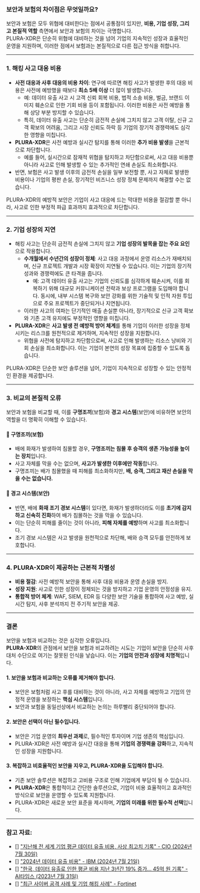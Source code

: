 ### 보안과 보험의 차이점은 무엇일까요?

보안과 보험은 모두 위협에 대비한다는 점에서 공통점이 있지만, **비용, 기업 성장, 그리고 본질적 역할** 측면에서 보안과 보험의 차이는 극명합니다.  
PLURA-XDR은 단순히 위협에 대비하는 것을 넘어 기업의 지속적인 성장과 효율적인 운영을 지원하며, 이러한 점에서 보험과는 본질적으로 다른 접근 방식을 취합니다.

---

### 1. **해킹 사고 대응 비용**
   - **사전 대응과 사후 대응의 비용 차이**: 연구에 따르면 해킹 사고가 발생한 후의 대응 비용은 사전에 예방했을 때보다 **최소 5배 이상** 더 많이 발생합니다.
     - 예: 데이터 유출 사고 시 고객 신뢰 회복 비용, 법적 소송 비용, 벌금, 브랜드 이미지 훼손으로 인한 기회 비용 등이 포함됩니다. 이러한 비용은 사전 예방을 통해 상당 부분 방지할 수 있습니다.
     - 특히, 데이터 유출 사고는 단순히 금전적 손실에 그치지 않고 고객 이탈, 신규 고객 확보의 어려움, 그리고 시장 신뢰도 하락 등 기업의 장기적 경쟁력에도 심각한 영향을 미칩니다.
   - **PLURA-XDR**은 사전 예방과 실시간 탐지를 통해 이러한 **추가 비용 발생**을 근본적으로 차단합니다.  
     - 예를 들어, 실시간으로 잠재적 위협을 탐지하고 차단함으로써, 사고 대응 비용뿐 아니라 사고로 인해 발생할 수 있는 추가적인 연쇄 손실도 최소화합니다.
   - 반면, 보험은 사고 발생 이후의 금전적 손실을 일부 보전할 뿐, 사고 자체로 발생한 비용이나 기업의 평판 손실, 장기적인 비즈니스 성장 정체 문제까지 해결할 수는 없습니다.

PLURA-XDR의 예방적 보안은 기업이 사고 대응에 드는 막대한 비용을 절감할 뿐 아니라, 사고로 인한 부정적 파급 효과까지 효과적으로 차단합니다.

---

### 2. **기업 성장의 지연**
   - 해킹 사고는 단순히 금전적 손실에 그치지 않고 **기업 성장의 발목을 잡는 주요 요인**으로 작용합니다.
     - **수개월에서 수년간의 성장이 정체**: 사고 대응 과정에서 운영 리소스가 재배치되며, 신규 프로젝트 개발과 시장 확장이 지연될 수 있습니다. 이는 기업의 장기적 성과와 경쟁력에도 큰 타격을 줍니다.
       - 예: 고객 데이터 유출 사고는 기업의 신뢰도를 심각하게 훼손시켜, 이를 회복하기 위해 대규모 커뮤니케이션 전략과 보상 프로그램을 도입해야 합니다. 동시에, 내부 시스템 복구와 보안 강화를 위한 기술적 및 인적 자원 투입으로 주요 프로젝트가 중단되거나 지연됩니다.
     - 이러한 사고의 여파는 단기적인 매출 손실뿐 아니라, 장기적으로 신규 고객 확보와 기존 고객 유지에도 부정적인 영향을 미칩니다.
   - **PLURA-XDR**은 **사고 발생 전 예방적 방어 체계**를 통해 기업이 이러한 성장을 정체시키는 리스크를 원천적으로 제거하며, 지속적인 성장을 지원합니다.
     - 위협을 사전에 탐지하고 차단함으로써, 사고로 인해 발생하는 리소스 낭비와 기회 손실을 최소화합니다. 이는 기업이 본연의 성장 목표에 집중할 수 있도록 돕습니다.

PLURA-XDR은 단순한 보안 솔루션을 넘어, 기업이 지속적으로 성장할 수 있는 안정적인 환경을 제공합니다.

---

### 3. **비교의 본질적 오류**
보안과 보험을 비교할 때, 이를 **구명조끼**(보험)와 **경고 시스템**(보안)에 비유하면 보안의 역할을 더 명확히 이해할 수 있습니다.

#### 🦺 구명조끼(보험)
- 배에 화재가 발생하여 침몰할 경우, **구명조끼는 침몰 후 승객의 생존 가능성을 높이는 장치**입니다.
- 사고 자체를 막을 수는 없으며, **사고가 발생한 이후에만 작동**합니다.
- 구명조끼는 배가 침몰했을 때 피해를 최소화하지만, **배, 승객, 그리고 재산 손실을 막을 수는 없습니다.**

#### 🚨 경고 시스템(보안)
- 반면, 배에 **화재 조기 경보 시스템**이 있다면, 화재가 발생하더라도 이를 **초기에 감지하고 신속히 진화**하여 배가 침몰하는 것을 막을 수 있습니다.
- 이는 단순히 피해를 줄이는 것이 아니라, **피해 자체를 예방**하며 사고를 최소화합니다.
- 조기 경보 시스템은 사고 발생을 원천적으로 차단해, 배와 승객 모두를 안전하게 보호합니다.

---

### 4. **PLURA-XDR이 제공하는 근본적 차별성**
   - **비용 절감**: 사전 예방적 보안을 통해 사후 대응 비용과 운영 손실을 방지.
   - **성장 지원**: 사고로 인한 성장이 정체되는 것을 방지하고 기업 운영의 안정성을 유지.
   - **통합적 방어 체계**: WAF, SIEM, EDR 등 다양한 보안 기술을 통합하여 사고 예방, 실시간 탐지, 사후 분석까지 전 주기적 보안을 제공.

---

### 결론
보안을 보험과 비교하는 것은 심각한 오류입니다.  
**PLURA-XDR**의 관점에서 보안을 보험과 비교하려는 시도는 기업이 보안을 단순히 사후 대처 수단으로 여기는 잘못된 인식을 낳습니다. 이는 **기업의 안전과 성장에 치명적**입니다.

#### 1. **보안을 보험과 비교하는 오류를 제거해야 합니다.**
   - 보안은 보험처럼 사고 후를 대비하는 것이 아니라, 사고 자체를 예방하고 기업의 안정적 운영을 보장하는 **핵심 시스템**입니다.
   - 보안과 보험을 동일선상에서 비교하는 논의는 하루빨리 중단되어야 합니다.

#### 2. **보안은 선택이 아닌 필수입니다.**
   - 보안은 기업 운영의 **최우선 과제**로, 필수적인 투자이며 기업 생존의 핵심입니다.
   - PLURA-XDR은 사전 예방과 실시간 대응을 통해 **기업의 경쟁력을 강화**하고, 지속적인 성장을 지원합니다.

#### 3. **복잡하고 비효율적인 보안을 지우고, PLURA-XDR을 도입해야 합니다.**
   - 기존 보안 솔루션은 복잡하고 고비용 구조로 인해 기업에게 부담이 될 수 있습니다.
   - **PLURA-XDR**은 통합적이고 간단한 솔루션으로, 기업이 비용 효율적이고 효과적인 방식으로 보안을 운영할 수 있도록 지원합니다.  
   - PLURA-XDR은 새로운 보안 표준을 제시하며, **기업의 미래를 위한 필수적 선택**입니다.

---

### 참고 자료:
- [] ["지난해 전 세계 기업 평균 데이터 유출 비용, 사상 최고치 기록" - CIO (2024년 7월 30일)](https://www.cio.com/article/3537417/%EC%A7%80%EB%82%9C%ED%95%B4-%EC%A0%84-%EC%84%B8%EA%B3%84-%EA%B8%B0%EC%97%85-%ED%8F%89%EA%B7%A0-%EB%8D%B0%EC%9D%B4%ED%84%B0-%EC%9C%A0%EC%B6%9C-%EB%B9%84%EC%9A%A9-%EC%82%AC%EC%83%81-%EC%B5%9C.html)
- [] ["2024년 데이터 유출 비용" - IBM (2024년 7월 21일)](https://www.ibm.com/kr-ko/reports/data-breach?utm_source=chatgpt.com)
- [] ["한국, 데이터 유출로 인한 평균 비용 지난 3년간 19% 증가... 45억 원 기록" - AI타임스 (2023년 7월 31일)](https://www.aitimes.kr/news/articleView.html?idxno=29379&utm_source=chatgpt.com)
- [] ["최근 사이버 공격 사례 및 기업 해킹 사례" - Fortinet](https://www.fortinet.com/kr/resources/cyberglossary/recent-cyber-attacks) 

